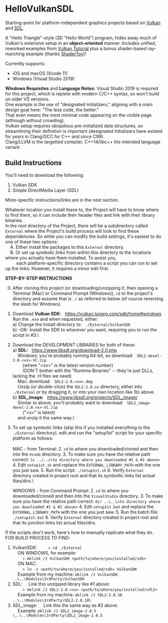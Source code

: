# HelloVulkanSDL

Starting-point for platform-independent graphics projects based on [Vulkan](https://www.khronos.org/vulkan/) and [SDL](https://www.libsdl.org/).

A "Hello Triangle"-style (3D "Hello World") program, hides away much of Vulkan's extensive setup in an **object-oriented** manner.  Includes unified, reworked examples from [Vulkan Tutorial](https://vulkan-tutorial.com/) plus a bonus shader-based ray-marching example (thanks [ShaderToy](https://www.shadertoy.com/))!

Currently supports:
- iOS and macOS (Xcode 11)
- Windows (Visual Studio 2019)

**Windows Requisites** and **Language Notes:** Visual Studio 2019 is required for this project, which is replete with modern C/C++ syntax, so won't build on older VS versions.\
One example is the use of "designated initializers," aligning with a main design goal here: "The less code, the better."\
That even means the most minimal code appearing on the visible page (although without crowding).\
Vulkan setup requires ubiquitous pre-initialized data structures, so streamlining their definition is important (designated initializers have existed for years in Clang/GCC for C++ and since C99).\
Clang/LLVM is the targetted compiler, C++14/libc++ the intended language variant.

## Build Instructions

You'll need to download the following:
 1. Vulkan SDK
 2. Simple DirectMedia Layer (SDL)

More-specific instructions/links are in the next section.

Whatever location you install these to, the Project will have to know where to find them, so it can include their header files and link with their library binaries.\
In the root directory of the Project, there will be a subdirectory called `External` where the Project's build process will look to find these dependencies.  So while you can modify the build settings, it's easiest to do one of these two options:\
&nbsp;&nbsp;&nbsp;&nbsp;A. Either install the packages to this `External` directory.\
&nbsp;&nbsp;&nbsp;&nbsp;B. Or set up *symbolic links* from within this directory to the locations where you actually have them installed. To assist you,\
&nbsp;&nbsp;&nbsp;&nbsp;&nbsp;&nbsp;&nbsp;&nbsp;&nbsp;each platform-specific directory contains a script you can run to set up the links.  However, it requires a minor edit first.

**STEP-BY-STEP INSTRUCTIONS**

0. After cloning this project (or downloading/unzipping it, then opening a Terminal (Mac) or Command Prompt (Windows)),
   `cd` to the project's directory and assume that is `./` as referred to below (of course reversing the slash for Windows).

1. Download **Vulkan SDK**: &nbsp; https://vulkan.lunarg.com/sdk/home#windows \
   Run the `.exe` and when requested, either:\
  a) Change the Install directory to: &nbsp; `./External/VulkanSDK`\
  b) -OR- Install the SDK to wherever you want, requiring you to run the script in #3.\
2. Download the DEVELOPMENT LIBRARIES for both of these:\
  a) **SDL:** &nbsp; https://www.libsdl.org/download-2.0.php \
	 &nbsp;&nbsp;&nbsp;&nbsp;Windows: you're probably running 64-bit, so download: &nbsp; `SDL2-devel-2.0.<xx>-VC.zip`\
	 &nbsp;&nbsp;&nbsp;&nbsp;&nbsp;&nbsp;&nbsp;&nbsp;(where "\<xx>" is the latest version number)\
	 &nbsp;&nbsp;&nbsp;&nbsp;&nbsp;&nbsp;&nbsp;&nbsp;(DON'T bother with the "Runtime Binaries" -- they're just DLLs, lacking the .H files we need)\
	 &nbsp;&nbsp;&nbsp;&nbsp;Mac: download: &nbsp; `SDL2-2.0.<xx>.dmg`\
	 &nbsp;&nbsp;&nbsp;&nbsp;Unzip (or double-click) the `SDL2-2.0.xx` directory, either into `./External` or by dragging it, or into your own location like 1b) above.\
  b) **SDL_image:** &nbsp; https://www.libsdl.org/projects/SDL_image/ \
	 &nbsp;&nbsp;&nbsp;&nbsp;Similar to above, you'll probably want to download: &nbsp; `SDL2_image-devel-2.0.<x>-VC.zip`\
	 &nbsp;&nbsp;&nbsp;&nbsp;&nbsp;&nbsp;&nbsp;&nbsp;("\<x>" is latest)\
	 &nbsp;&nbsp;&nbsp;&nbsp;and unzip it the same way.\

3. To set up symbolic links (skip this if you installed everything to the `./External` directory).
   edit and run the "setup1st" script for your specific platform as follows:<br/>\
    MAC - from Terminal:
    2. `cd` to where you downloaded/cloned and then into the `Xcode` directory.
    3. To make sure you have the relative path correct: `ls ../../<to directory where you downloaded #1 & #2 above>`
    4. Edit `setup1st.sh` and replace the `EXTERNAL_LIBRARY_PATH` with the one you just saw.
    5. Run the script:  `./setup1st.sh`
    6. Verify `External` directory created in project root and that its symbollic links list actual files/dirs.\

    WINDOWS - from Command Prompt:
    2. `cd` to where you downloaded/cloned and then into the `VisualStudio` directory.
    3. To make sure you have the relative path correct: `dir ..\..\<to directory where you downloaded #1 & #2 above>` 
    4. Edit `setup1st.bat` and replace the `EXTERNAL_LIBRARY_PATH` with the one you just saw.
    5. Run the batch file:  `./setup1st.bat`
    6. Verify `External` directory created in project root and that its junction links list actual files/dirs.


If the scripts don't work, here's how to manually replicate what they do.
FOR BUILD PROCESS TO FIND:
1. VulkanSDK:
	 &nbsp;&nbsp;&nbsp;&nbsp;&nbsp;&nbsp;&nbsp;&nbsp;`> cd ./External`<br/>
	 &nbsp;&nbsp;&nbsp;&nbsp;ON WINDOWS, for example:<br/>
	 &nbsp;&nbsp;&nbsp;&nbsp;&nbsp;&nbsp;&nbsp;&nbsp;`> mklink /J VulkanSDK <path/to/where/you/installed/sdk>`<br/>
	 &nbsp;&nbsp;&nbsp;&nbsp;ON MAC:<br/>
	 &nbsp;&nbsp;&nbsp;&nbsp;&nbsp;&nbsp;&nbsp;&nbsp;`> ln -s <path/to/where/you/installed/sdk> VulkanSDK`<br/>
	 &nbsp;&nbsp;&nbsp;&nbsp;Example from my machine:  `mklink /J VulkanSDK ..\..\Modules\3rdParty\VulkanSDK`
2. SDL:
	 &nbsp;&nbsp;&nbsp;&nbsp;Link this unzipped library like #1 above:\
	 &nbsp;&nbsp;&nbsp;&nbsp;&nbsp;&nbsp;&nbsp;&nbsp;`> mklink /J SDL2-2.0.<xx> <path/to/where/you/installed/sdl2>`\
	 &nbsp;&nbsp;&nbsp;&nbsp;Example from my machine:  `mklink /J SDL2-2.0.10 ..\..\Modules\3rdParty\SDL2-2.0.10`\
3. SDL_image:
	 &nbsp;&nbsp;&nbsp;&nbsp;Link this the same way as #2 above.\
	 &nbsp;&nbsp;&nbsp;&nbsp;Example:  `mklink /J SDL2_image-2.0.5 \..\..\Modules\3rdParty\SDL2_image-2.0.5`


